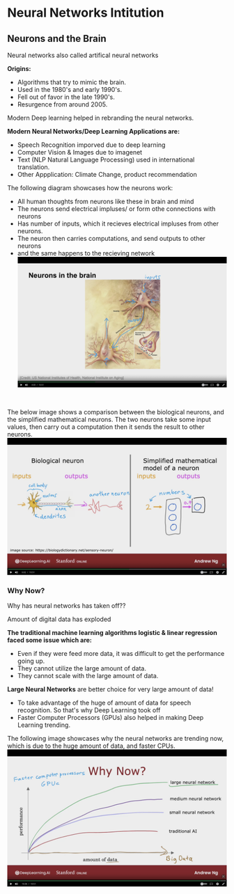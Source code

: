 # Neural Networks Intitution


## Neurons and the Brain

Neural networks also called artifical neural networks


**Origins:**
- Algorithms that try to mimic the brain.
- Used in the 1980's and early 1990's.
- Fell out of favor in the late 1990's.
- Resurgence from around 2005.

Modern Deep learning helped in rebranding the neural networks.

**Modern Neural Networks/Deep Learning Applications are:**
- Speech Recognition imporved due to deep learning
- Computer Vision & Images due to imagenet
- Text (NLP Natural Language Processing) used in international translation.
- Other Appplication: Climate Change, product recommendation


The following diagram showcases how the neurons work:
- All human thoughts from neurons like these in brain and mind
- The neurons send electrical impluses/ or form othe connections with neurons
- Has number of inputs, which it recieves electrical impluses from other neurons.
- The neuron then carries computations, and send outputs to other neurons
- and the same happens to the recieving network
![image of the human nerons](images/Neurons-in-Brain.png)

<br/>


The below image shows a comparison between the biological neurons, and the simplified mathematical neurons. The two neurons take some input values, then carry out a computation then it sends the result to other neurons.
![image of Biological vs Simplified Mathematical Neurons](images/Biological-vs-Maths-Neurons.png)


### Why Now?

Why has neural networks has taken off??

Amount of digital data has exploded

**The traditional machine learning algorithms logistic & linear regression faced some issue which are:**
- Even if they were feed more data, it was difficult to get the performance going up.
- They cannot utilize the large amount of data.
- They cannot scale with the large amount of data.


**Large Neural Networks** are better choice for very large amount of data!  
- To take advantage of the huge of amount of data for speech recognition.
So that's why Deep Learning took off
- Faster Computer Processors (GPUs) also helped in making Deep Learning trending.


The following image showcases why the neural networks are trending now, which is due to the huge amount of data, and faster CPUs.
![image of why neural networks are again trending](images/Why-Now.png)